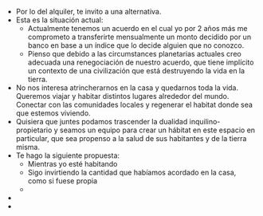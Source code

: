 - Por lo del alquiler, te invito a una alternativa.
- Esta es la situación actual:
	- Actualmente tenemos un acuerdo en el cual yo por 2 años más me comprometo a transferirte mensualmente un monto decidido por un banco en base a un índice que lo decide alguien que no conozco.
	- Pienso que debido a las circumstances planetarias actuales creo adecuada una renegociación de nuestro acuerdo, que tiene implícito un contexto de una civilización que está destruyendo la vida en la tierra.
- No nos interesa atrincherarnos en la casa y quedarnos toda la vida. Queremos viajar y habitar distintos lugares alrededor del mundo. Conectar con las comunidades locales y regenerar el habitat donde sea que estemos viviendo.
- Quisiera que juntes podamos trascender la dualidad inquilino-propietario y seamos un equipo para crear un hábitat en este espacio en particular, que sea propenso a la salud de sus habitantes y de la tierra misma.
- Te hago la siguiente propuesta:
	- Mientras yo esté habitando
	- Sigo invirtiendo la cantidad que habíamos acordado en la casa, como si fuese propia
	-
-
-